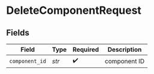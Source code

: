 # DeleteComponentRequest


## Fields

| Field              | Type               | Required           | Description        |
| ------------------ | ------------------ | ------------------ | ------------------ |
| `component_id`     | *str*              | :heavy_check_mark: | component ID       |